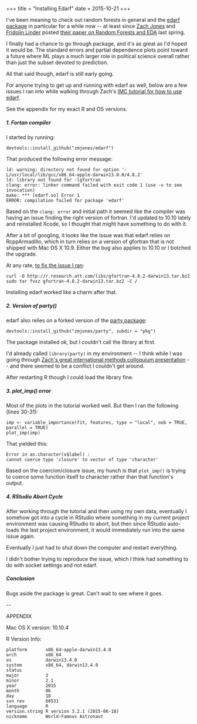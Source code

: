 +++
title = "Installing Edarf"
date = 2015-10-21
+++

I've been meaning to check out random forests in general and the [edarf package](https://github.com/zmjones/edarf) in particular for a while now -- at least since [Zach Jones](https://twitter.com/joneszm) and [Fridolin Linder](https://twitter.com/fridolinlinder) posted [their paper on Random Forests and EDA](http://media.wix.com/ugd/13cbcb_b644c0023366475ab6cb640969303a62.pdf) last spring.

I finally had a chance to go through package, and it's as great as I'd hoped it would be. The standard errors and partial dependence plots point toward a future where ML plays a much larger role in political science overall rather than just the subset devoted to prediction. 

All that said though, edarf is still early going. 

For anyone trying to get up and running with edarf as well, below are a few issues I ran into while walking through Zach's [IMC tutorial for how to use edarf](https://github.com/zmjones/imc/blob/master/edarf.R). 

See the appendix for my exact R and OS versions.


##### 1. Fortan compiler

I started by running:

	devtools::install_github("zmjones/edarf")

That produced the following error message:

	ld: warning: directory not found for option '-L/usr/local/lib/gcc/x86_64-apple-darwin13.0.0/4.8.2'
	ld: library not found for -lgfortran
	clang: error: linker command failed with exit code 1 (use -v to see invocation)
	make: *** [edarf.so] Error 1
	ERROR: compilation failed for package 'edarf'

Based on the `clang: error` and initial path it seemed like the compiler was having an issue finding the right version of fortran. I'd updated to 10.10 lately and reinstalled Xcode, so I thought that might have something to do with it.

After a bit of googling, it looks like the issue was that edarf relies on RcppArmadillo, which in turn relies on a version of gfortran that is not shipped with Mac OS X 10.9. Either the bug also applies to 10.10 or I botched the upgrade.

At any rate, [to fix the issue I ran](http://thecoatlessprofessor.com/programming/rcpp-rcpparmadillo-and-os-x-mavericks-lgfortran-and-lquadmath-error/): 

	curl -O http://r.research.att.com/libs/gfortran-4.8.2-darwin13.tar.bz2
	sudo tar fvxz gfortran-4.8.2-darwin13.tar.bz2 -C /

Installing edarf worked like a charm after that.


##### 2. Version of party()

edarf also relies on a forked version of the [party package](https://cran.r-project.org/web/packages/party/):

	devtools::install_github("zmjones/party", subdir = "pkg")

The package installed ok, but I couldn't call the library at first. 

I'd already called `library(party)` in my environment -- I think while I was going through [Zach's great international methods colloquium presentation](http://www.methods-colloquium.com/#!Zachary-Jones-Data-Mining-as-Exploratory-Data-Analysis/clv6/560ee37a0cf2f0ed7a2d727b) -- and there seemed to be a conflict I couldn't get around. 

After restarting R though I could load the library fine.


##### 3. plot_imp() error

Most of the plots in the tutorial worked well. But then I ran the following (lines 30-31):

	imp <- variable_importance(fit, features, type = "local", oob = TRUE, parallel = TRUE)
	plot_imp(imp)

That yielded this:
	
	Error in as.character(x$label) : 
	cannot coerce type 'closure' to vector of type 'character'

Based on the coercion/closure issue, my hunch is that `plot_imp()` is trying to coerce some function itself to character rather than that function's output.


##### 4. RStudio Abort Cycle

After working through the tutorial and then using my own data, eventually I somehow got into a cycle in RStudio where something in my current project environment was causing RStudio to abort, but then since RStudio auto-loads the last project environment, it would immediately run into the same issue again. 

Eventually I just had to shut down the computer and restart everything. 

I didn't bother trying to reproduce the issue, which I think had something to do with socket settings and not edarf.


##### Conclusion

Bugs aside the package is great. Can't wait to see where it goes.

--

APPENDIX

Mac OS X version: 10.10.4

R Version Info:

	platform       x86_64-apple-darwin13.4.0   
	arch           x86_64                      
	os             darwin13.4.0                
	system         x86_64, darwin13.4.0        
	status                                     
	major          3                           
	minor          2.1                         
	year           2015                        
	month          06                          
	day            18                          
	svn rev        68531                       
	language       R                           
	version.string R version 3.2.1 (2015-06-18)
	nickname       World-Famous Astronaut   